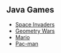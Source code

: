 ## Java Games

* [Space Invaders](SpaceInvaders)
* [Geometry Wars](GeometryWars)
* [Mario](Mario)
* [Pac-man](Pacman)
